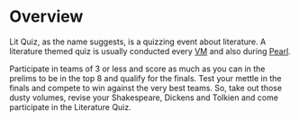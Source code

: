 <!-- TITLE: Lit Quiz -->
<!-- SUBTITLE: Life is not a journey, it's a daily pop quiz. -->

# Overview
Lit Quiz, as the name suggests, is a quizzing event about literature. A literature themed quiz is usually conducted every [VM](/fests/vm) and also during [Pearl](/fests/pearl). 

Participate in teams of 3 or less and score as much as you can in the prelims to be in the top 8 and qualify for the finals. Test your mettle in the finals and compete to win against the very best teams. So, take out those dusty volumes, revise your Shakespeare, Dickens and Tolkien and come participate in the Literature Quiz.